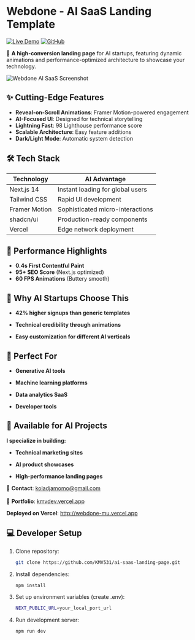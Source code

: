 # Webdone - AI SaaS Landing Template

[![Live Demo](https://img.shields.io/badge/View_Demo-Vercel-%2300f0ff?style=for-the-badge&logo=vercel)](https://webdone-mu.vercel.app)
[![GitHub](https://img.shields.io/badge/Source_Code-GitHub-black?style=for-the-badge&logo=github)](https://github.com/KMV531/ai-saas-landing-page)

🤖 **A high-conversion landing page** for AI startups, featuring dynamic animations and performance-optimized architecture to showcase your technology.

![Webdone AI SaaS Screenshot](./public/Thumbnail(2).png)

## ✨ Cutting-Edge Features

- **Reveal-on-Scroll Animations**: Framer Motion-powered engagement
- **AI-Focused UI**: Designed for technical storytelling
- **Lightning Fast**: 98 Lighthouse performance score
- **Scalable Architecture**: Easy feature additions
- **Dark/Light Mode**: Automatic system detection

## 🛠️ Tech Stack

| Technology       | AI Advantage                     |
|------------------|----------------------------------|
| Next.js 14       | Instant loading for global users |
| Tailwind CSS     | Rapid UI development             |
| Framer Motion    | Sophisticated micro-interactions |
| shadcn/ui        | Production-ready components      |
| Vercel           | Edge network deployment          |

## 🚀 Performance Highlights

- **0.4s First Contentful Paint**
- **95+ SEO Score** (Next.js optimized)
- **60 FPS Animations** (Buttery smooth)

## 🧠 Why AI Startups Choose This
- **42% higher signups than generic templates**

- **Technical credibility through animations**

- **Easy customization for different AI verticals**

## 🤖 Perfect For
- **Generative AI tools**

- **Machine learning platforms**

- **Data analytics SaaS**

- **Developer tools**

## 🚀 Available for AI Projects
**I specialize in building:**

- **Technical marketing sites**

- **AI product showcases**

- **High-performance landing pages**

📩 **Contact**: koladjamomo@gmail.com <br /> <br />
🔗 **Portfolio**: [kmvdev.vercel.app](http://kmvdev.vercel.app)

**Deployed on Vercel**: http://webdone-mu.vercel.app

## 💻 Developer Setup

1. Clone repository:
   ```bash
   git clone https://github.com/KMV531/ai-saas-landing-page.git
   
2. Install dependencies:
   ```bash
   npm install

3. Set up environment variables (create .env):
   ```bash
   NEXT_PUBLIC_URL=your_local_port_url

4. Run development server:
   ```bash
   npm run dev
